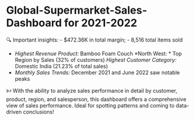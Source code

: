 # Global-Supermarket-Sales-Dashboard for 2021-2022

🔍 Important insights: - $472.36K in total margin; - 8,516 total items sold
- *Highest Revenue Product:* Bamboo Foam Couch
*North West: * Top Region by Sales (32% of customers)
*Highest Customer Category:* Domestic India (21.23% of total sales)
- *Monthly Sales Trends:* December 2021 and June 2022 saw notable peaks

🙠️ With the ability to analyze sales performance in detail by customer, product, region, and salesperson, this dashboard offers a comprehensive view of sales performance. Ideal for spotting patterns and coming to data-driven conclusions!



